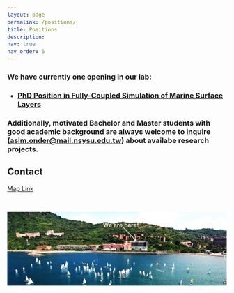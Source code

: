 ```yaml
---
layout: page
permalink: /positions/
title: Positions
description: 
nav: true
nav_order: 6
---
```


### We have currently one opening in our lab:
  -  ### <b> <a href="../assets/pdf/PhdPosition_MAerHydLab.pdf"> PhD Position in Fully-Coupled Simulation of Marine Surface Layers</a> </b>
    
### Additionally, motivated Bachelor and Master students with good academic background are always welcome to inquire (<a href="mailto:asim.onder@mail.nsysu.edu.tw">asim.onder@mail.nsysu.edu.tw</a>) about availabe research projects. 
<h2 > Contact </h2>

<div >
<a href="https://www.google.com/maps/place/Department+of+Marine+Environment+and+Engineering,+NSYSU/@22.6290616,120.2602439,17z/data=!3m1!4b1!4m6!3m5!1s0x346e04060027f961:0x6bfef502ee40d7d!8m2!3d22.6290616!4d120.2628188!16s%2Fg%2F11bw21g0n8?entry=ttu">Map Link</a>
</div>

&nbsp;

<img src="../assets/img/nsysu_small.jpeg" alt="drawing" width="780"/>
